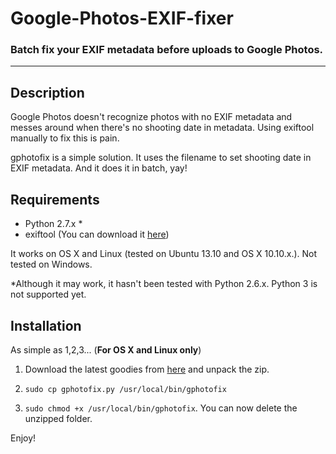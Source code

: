 # Google-Photos-EXIF-fixer

### Batch fix your EXIF metadata before uploads to Google Photos.

---

## Description

Google Photos doesn't recognize photos with no EXIF metadata and messes around when there's no shooting date in metadata. Using exiftool manually to fix this is pain.

gphotofix is a simple solution. It uses the filename to set shooting date in EXIF metadata. And it does it in batch, yay!

## Requirements

- Python 2.7.x *
- exiftool (You can download it [here](http://www.sno.phy.queensu.ca/~phil/exiftool/))

It works on OS X and Linux (tested on Ubuntu 13.10 and OS X 10.10.x.). Not tested on Windows. 

*Although it may work, it hasn't been tested with Python 2.6.x. Python 3 is not supported yet.

## Installation

As simple as 1,2,3... (**For OS X and Linux only**)

1. Download the latest goodies from [here](https://github.com/pirafrank/Google-Photos-EXIF-fixer/archive/master.zip) and unpack the zip.

2. ``` sudo cp gphotofix.py /usr/local/bin/gphotofix ```

2. ``` sudo chmod +x /usr/local/bin/gphotofix ```. You can now delete the unzipped folder. 

Enjoy!

